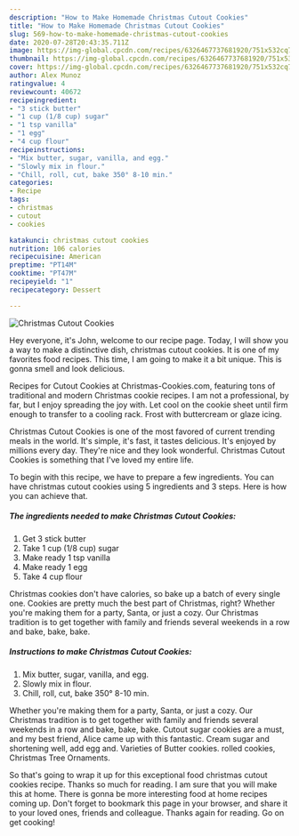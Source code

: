 ```yaml
---
description: "How to Make Homemade Christmas Cutout Cookies"
title: "How to Make Homemade Christmas Cutout Cookies"
slug: 569-how-to-make-homemade-christmas-cutout-cookies
date: 2020-07-28T20:43:35.711Z
image: https://img-global.cpcdn.com/recipes/6326467737681920/751x532cq70/christmas-cutout-cookies-recipe-main-photo.jpg
thumbnail: https://img-global.cpcdn.com/recipes/6326467737681920/751x532cq70/christmas-cutout-cookies-recipe-main-photo.jpg
cover: https://img-global.cpcdn.com/recipes/6326467737681920/751x532cq70/christmas-cutout-cookies-recipe-main-photo.jpg
author: Alex Munoz
ratingvalue: 4
reviewcount: 40672
recipeingredient:
- "3 stick butter"
- "1 cup (1/8 cup) sugar"
- "1 tsp vanilla"
- "1 egg"
- "4 cup flour"
recipeinstructions:
- "Mix butter, sugar, vanilla, and egg."
- "Slowly mix in flour."
- "Chill, roll, cut, bake 350° 8-10 min."
categories:
- Recipe
tags:
- christmas
- cutout
- cookies

katakunci: christmas cutout cookies 
nutrition: 106 calories
recipecuisine: American
preptime: "PT14M"
cooktime: "PT47M"
recipeyield: "1"
recipecategory: Dessert

---
```



![Christmas Cutout Cookies](https://img-global.cpcdn.com/recipes/6326467737681920/751x532cq70/christmas-cutout-cookies-recipe-main-photo.jpg)

Hey everyone, it's John, welcome to our recipe page. Today, I will show you a way to make a distinctive dish, christmas cutout cookies. It is one of my favorites food recipes. This time, I am going to make it a bit unique. This is gonna smell and look delicious.

Recipes for Cutout Cookies at Christmas-Cookies.com, featuring tons of traditional and modern Christmas cookie recipes. I am not a professional, by far, but I enjoy spreading the joy with. Let cool on the cookie sheet until firm enough to transfer to a cooling rack. Frost with buttercream or glaze icing.

Christmas Cutout Cookies is one of the most favored of current trending meals in the world. It's simple, it's fast, it tastes delicious. It's enjoyed by millions every day. They're nice and they look wonderful. Christmas Cutout Cookies is something that I've loved my entire life.


To begin with this recipe, we have to prepare a few ingredients. You can have christmas cutout cookies using 5 ingredients and 3 steps. Here is how you can achieve that.

<!--inarticleads1-->

##### The ingredients needed to make Christmas Cutout Cookies:

1. Get 3 stick butter
1. Take 1 cup (1/8 cup) sugar
1. Make ready 1 tsp vanilla
1. Make ready 1 egg
1. Take 4 cup flour


Christmas cookies don&#39;t have calories, so bake up a batch of every single one. Cookies are pretty much the best part of Christmas, right? Whether you&#39;re making them for a party, Santa, or just a cozy. Our Christmas tradition is to get together with family and friends several weekends in a row and bake, bake, bake. 

<!--inarticleads2-->

##### Instructions to make Christmas Cutout Cookies:

1. Mix butter, sugar, vanilla, and egg.
1. Slowly mix in flour.
1. Chill, roll, cut, bake 350° 8-10 min.


Whether you&#39;re making them for a party, Santa, or just a cozy. Our Christmas tradition is to get together with family and friends several weekends in a row and bake, bake, bake. Cutout sugar cookies are a must, and my best friend, Alice came up with this fantastic. Cream sugar and shortening well, add egg and. Varieties of Butter cookies. rolled cookies, Christmas Tree Ornaments. 

So that's going to wrap it up for this exceptional food christmas cutout cookies recipe. Thanks so much for reading. I am sure that you will make this at home. There is gonna be more interesting food at home recipes coming up. Don't forget to bookmark this page in your browser, and share it to your loved ones, friends and colleague. Thanks again for reading. Go on get cooking!
